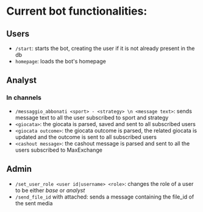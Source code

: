 # Current bot functionalities:

## Users
- `/start`: starts the bot, creating the user if it is not already present in the db
- `homepage`: loads the bot's homepage

## Analyst
### In channels
- `/messaggio_abbonati <sport> - <strategy> \n <message text>`: sends message text to all the user subscribed to sport and strategy 
- `<giocata>`: the giocata is parsed, saved and sent to all subscribed users
- `<giocata outcome>`: the giocata outcome is parsed, the related giocata is updated and the outcome is sent to all subscribed users
- `<cashout message>`: the cashout message is parsed and sent to all the users subscribed to MaxExchange

## Admin
- `/set_user_role <user id|username> <role>`: changes the role of a user to be either _base_ or _analyst_
- `/send_file_id` with <media> attached: sends a message containing the file_id of the sent media
